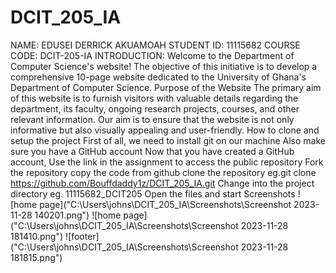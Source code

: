 # DCIT_205_IA
NAME: EDUSEI DERRICK AKUAMOAH
STUDENT ID: 11115682
COURSE CODE: DCIT-205-IA
INTRODUCTION:
Welcome to the Department of Computer Science's website! The objective of this initiative is to develop a comprehensive 10-page website dedicated to the University of Ghana's Department of Computer Science.
Purpose of the Website
 The primary aim of this website is to furnish visitors with valuable details regarding the department, its faculty, ongoing research projects, courses, and other relevant information. Our aim is to ensure that the website is not only informative but also visually appealing and user-friendly.
How to clone and setup the project
First of all, we need to install git on our machine
Also make sure you have a GitHub account
Now that you have created a GitHub account, Use the link in the assignment to access the public repository
Fork the repository
copy the code from github
clone the repository
eg.git clone https://github.com/Bouffdaddy1z/DCIT_205_IA.git
Change into the project directory
eg. 11115682_DCIT205
Open the files and start
Screenshots
![home page]("C:\Users\johns\DCIT_205_IA\Screenshots\Screenshot 2023-11-28 140201.png")
![home page]("C:\Users\johns\DCIT_205_IA\Screenshots\Screenshot 2023-11-28 181410.png")
![footer]("C:\Users\johns\DCIT_205_IA\Screenshots\Screenshot 2023-11-28 181815.png")